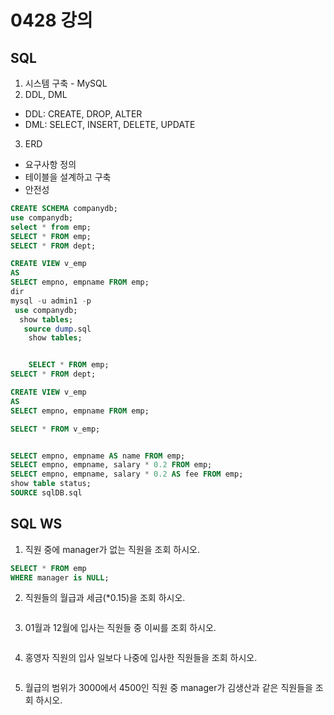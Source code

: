 # 0428 강의

## SQL
1. 시스템 구축 - MySQL
2. DDL, DML
- DDL: CREATE, DROP, ALTER
- DML: SELECT, INSERT, DELETE, UPDATE

3. ERD
- 요구사항 정의
- 테이블을 설계하고 구축
- 안전성

```sql
CREATE SCHEMA companydb;
use companydb;
select * from emp;
SELECT * FROM emp;
SELECT * FROM dept;

CREATE VIEW v_emp
AS
SELECT empno, empname FROM emp;
dir
mysql -u admin1 -p
 use companydb;
  show tables;
   source dump.sql
    show tables;


    SELECT * FROM emp;
SELECT * FROM dept;

CREATE VIEW v_emp
AS
SELECT empno, empname FROM emp;

SELECT * FROM v_emp;


SELECT empno, empname AS name FROM emp;
SELECT empno, empname, salary * 0.2 FROM emp;
SELECT empno, empname, salary * 0.2 AS fee FROM emp;
show table status;
SOURCE sqlDB.sql

```

## SQL WS
1. 직원 중에 manager가 없는 직원을 조회 하시오.

```sql
SELECT * FROM emp
WHERE manager is NULL;
```

2. 직원들의 월급과 세금(*0.15)을 조회 하시오.
```sql

```
3. 01월과 12월에 입사는 직원들 중 이씨를 조회 하시오.
```sql

```
4. 홍영자 직원의 입사 일보다 나중에 입사한 직원들을 조회 하시오.
```sql

```
5. 월급의 범위가 3000에서 4500인 직원 중 manager가 김생산과 같은 직원들을 조회 하시오.
```sql

```